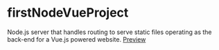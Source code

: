 # firstNodeVueProject
Node.js server that handles routing to serve static files operating as the back-end for a Vue.js powered website.
[Preview](https://ibb.co/m6mHnS)
